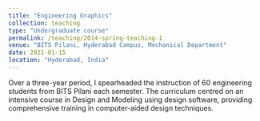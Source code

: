 ```yaml
---
title: "Engineering Graphics"
collection: teaching
type: "Undergraduate course"
permalink: /teaching/2014-spring-teaching-1
venue: "BITS Pilani, Hyderabad Campus, Mechanical Department"
date: 2021-01-15
location: "Hyderabad, India"
---
```


Over a three-year period, I spearheaded the instruction of 60 engineering students from BITS Pilani each semester. The curriculum centred on an intensive course in Design and Modeling using design software, providing comprehensive training in computer-aided design techniques.


